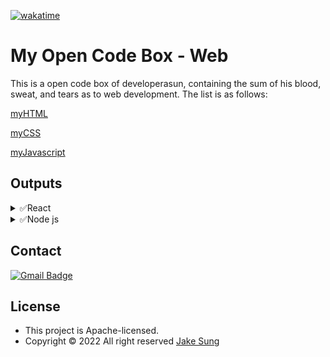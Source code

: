 [![wakatime](https://wakatime.com/badge/user/e56daee8-7aae-4b0e-814c-b6bb7f5f841c/project/ef1e9c29-f173-4ae8-bc51-82fc45e25935.svg)](https://wakatime.com/badge/user/e56daee8-7aae-4b0e-814c-b6bb7f5f841c/project/ef1e9c29-f173-4ae8-bc51-82fc45e25935)

# My Open Code Box - Web

This is a open code box of developerasun, containing the sum of his blood, sweat, and tears as to web development. The list is as follows:

[myHTML](https://github.com/developerasun/myCodeBox-web/tree/main/myHTML)

[myCSS](https://github.com/developerasun/myCodeBox-web/tree/main/myCSS)

[myJavascript](https://github.com/developerasun/myCodeBox-web/tree/main/myJavascript)

## Outputs

<details>
  <summary>✅React</summary>

- useQuery

https://user-images.githubusercontent.com/83855174/147634315-666ef3ca-0da4-48b6-872d-b1eb65c58849.mp4

- useInfiniteQuery

https://user-images.githubusercontent.com/83855174/147634099-17cb1699-6546-4ebe-9cc8-114ebce124e6.mp4

- redux-react

https://user-images.githubusercontent.com/83855174/151017399-762dc0b3-4431-4a06-b06b-e621879632a8.mp4

</details>

<details>
  <summary>✅Node js </summary>

- blog app

https://user-images.githubusercontent.com/83855174/147804554-432cd627-18e8-4782-84a7-61e320723881.mp4

- chat app

https://user-images.githubusercontent.com/83855174/147804564-eb674c38-6b9c-41d1-8202-7ddee9f595f1.mp4

- login

https://user-images.githubusercontent.com/83855174/150134828-dc3ddf5b-a9ed-4c2a-87f5-d7dd44494417.mp4

- Google Oauth

https://user-images.githubusercontent.com/83855174/148180423-bb9b98ce-be5e-49b3-92ee-01dde36b91d2.mp4

- Netlify serverless

https://user-images.githubusercontent.com/83855174/148397581-6bd6ccef-3d55-4e3a-abc2-9485c9a1eff2.mp4

</details>

## Contact

[![Gmail Badge](https://img.shields.io/badge/Gmail-d14836?style=flat-square&logo=Gmail&logoColor=white&link=mailto:designerasun@gmail.com)](mailto:designerasun@gmail.com)

## License

- This project is Apache-licensed.
- Copyright © 2022 All right reserved [Jake Sung](https://github.com/developerasun)
